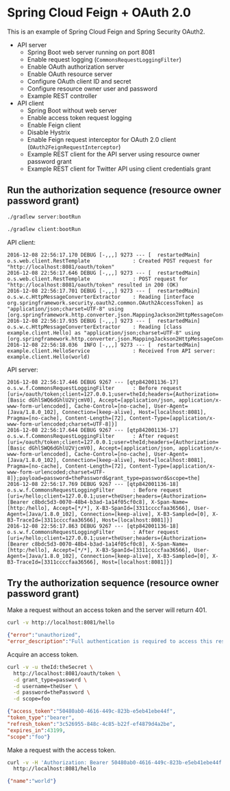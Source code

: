 # Spring Cloud Feign + OAuth 2.0

This is an example of Spring Cloud Feign and Spring Security OAuth2.


- API server
  - Spring Boot web server running on port 8081
  - Enable request logging (`CommonsRequestLoggingFilter`)
  - Enable OAuth authorization server
  - Enable OAuth resource server
  - Configure OAuth client ID and secret
  - Configure resource owner user and password
  - Example REST controller
- API client
  - Spring Boot without web server
  - Enable access token request logging
  - Enable Feign client
  - Disable Hystrix
  - Enable Feign request interceptor for OAuth 2.0 client (`OAuth2FeignRequestInterceptor`)
  - Example REST client for the API server using resource owner password grant
  - Example REST client for Twitter API using client credentials grant


## Run the authorization sequence (resource owner password grant)

```sh
./gradlew server:bootRun
```

```sh
./gradlew client:bootRun
```

API client:

```
2016-12-08 22:56:17.170 DEBUG [-,,,] 9273 --- [  restartedMain] o.s.web.client.RestTemplate              : Created POST request for "http://localhost:8081/oauth/token"
2016-12-08 22:56:17.646 DEBUG [-,,,] 9273 --- [  restartedMain] o.s.web.client.RestTemplate              : POST request for "http://localhost:8081/oauth/token" resulted in 200 (OK)
2016-12-08 22:56:17.701 DEBUG [-,,,] 9273 --- [  restartedMain] o.s.w.c.HttpMessageConverterExtractor    : Reading [interface org.springframework.security.oauth2.common.OAuth2AccessToken] as "application/json;charset=UTF-8" using [org.springframework.http.converter.json.MappingJackson2HttpMessageConverter@70795435]
2016-12-08 22:56:17.935 DEBUG [-,,,] 9273 --- [  restartedMain] o.s.w.c.HttpMessageConverterExtractor    : Reading [class example.client.Hello] as "application/json;charset=UTF-8" using [org.springframework.http.converter.json.MappingJackson2HttpMessageConverter@3cf1ab45]
2016-12-08 22:56:18.036  INFO [-,,,] 9273 --- [  restartedMain] example.client.HelloService              : Received from API server: example.client.Hello(world)
```

API server:

```
2016-12-08 22:56:17.446 DEBUG 9267 --- [qtp842001136-17] o.s.w.f.CommonsRequestLoggingFilter      : Before request [uri=/oauth/token;client=127.0.0.1;user=theId;headers={Authorization=[Basic dGhlSWQ6dGhlU2VjcmV0], Accept=[application/json, application/x-www-form-urlencoded], Cache-Control=[no-cache], User-Agent=[Java/1.8.0_102], Connection=[keep-alive], Host=[localhost:8081], Pragma=[no-cache], Content-Length=[72], Content-Type=[application/x-www-form-urlencoded;charset=UTF-8]}]
2016-12-08 22:56:17.644 DEBUG 9267 --- [qtp842001136-17] o.s.w.f.CommonsRequestLoggingFilter      : After request [uri=/oauth/token;client=127.0.0.1;user=theId;headers={Authorization=[Basic dGhlSWQ6dGhlU2VjcmV0], Accept=[application/json, application/x-www-form-urlencoded], Cache-Control=[no-cache], User-Agent=[Java/1.8.0_102], Connection=[keep-alive], Host=[localhost:8081], Pragma=[no-cache], Content-Length=[72], Content-Type=[application/x-www-form-urlencoded;charset=UTF-8]};payload=password=thePassword&grant_type=password&scope=the]
2016-12-08 22:56:17.769 DEBUG 9267 --- [qtp842001136-18] o.s.w.f.CommonsRequestLoggingFilter      : Before request [uri=/hello;client=127.0.0.1;user=theUser;headers={Authorization=[Bearer c8bdc5d3-0070-48b4-b3ad-1a14f05cf0c8], X-Span-Name=[http:/hello], Accept=[*/*], X-B3-SpanId=[3311ccccfaa36566], User-Agent=[Java/1.8.0_102], Connection=[keep-alive], X-B3-Sampled=[0], X-B3-TraceId=[3311ccccfaa36566], Host=[localhost:8081]}]
2016-12-08 22:56:17.863 DEBUG 9267 --- [qtp842001136-18] o.s.w.f.CommonsRequestLoggingFilter      : After request [uri=/hello;client=127.0.0.1;user=theUser;headers={Authorization=[Bearer c8bdc5d3-0070-48b4-b3ad-1a14f05cf0c8], X-Span-Name=[http:/hello], Accept=[*/*], X-B3-SpanId=[3311ccccfaa36566], User-Agent=[Java/1.8.0_102], Connection=[keep-alive], X-B3-Sampled=[0], X-B3-TraceId=[3311ccccfaa36566], Host=[localhost:8081]}]
```


## Try the authorization sequence (resource owner password grant)

Make a request without an access token and the server will return 401.

```sh
curl -v http://localhost:8081/hello
```

```json
{"error":"unauthorized",
"error_description":"Full authentication is required to access this resource"}
```

Acquire an access token.

```sh
curl -v -u theId:theSecret \
  http://localhost:8081/oauth/token \
  -d grant_type=password \
  -d username=theUser \
  -d password=thePassword \
  -d scope=foo
```

```json
{"access_token":"50480ab0-4616-449c-823b-e5eb41ebe44f",
"token_type":"bearer",
"refresh_token":"3c526955-848c-4c85-b22f-ef4879d4a2be",
"expires_in":43199,
"scope":"foo"}
```

Make a request with the access token.

```sh
curl -v -H 'Authorization: Bearer 50480ab0-4616-449c-823b-e5eb41ebe44f' \
  http://localhost:8081/hello
```

```json
{"name":"world"}
```
